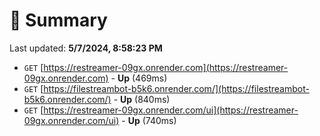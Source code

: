 # 📖 Summary
Last updated: **5/7/2024, 8:58:23 PM**

- `GET` [https://restreamer-09gx.onrender.com](https://restreamer-09gx.onrender.com) - **Up** (469ms)
- `GET` [https://filestreambot-b5k6.onrender.com/](https://filestreambot-b5k6.onrender.com/) - **Up** (840ms)
- `GET` [https://restreamer-09gx.onrender.com/ui](https://restreamer-09gx.onrender.com/ui) - **Up** (740ms)
